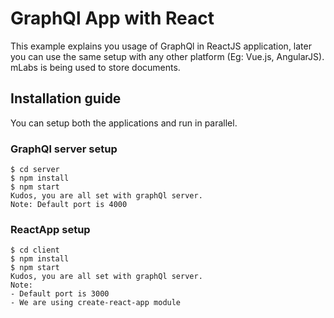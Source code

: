 # GraphQl App with React

This example explains you usage of GraphQl in ReactJS application, later you can use the same setup with any other platform (Eg: Vue.js, AngularJS). mLabs is being used to store documents.

## Installation guide

You can setup both the applications and run in parallel.

### GraphQl server setup

```
$ cd server
$ npm install
$ npm start
Kudos, you are all set with graphQl server.
Note: Default port is 4000
```

### ReactApp setup

```
$ cd client
$ npm install
$ npm start
Kudos, you are all set with graphQl server.
Note:
- Default port is 3000
- We are using create-react-app module
```
